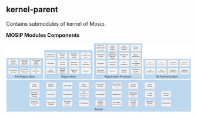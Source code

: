 ## kernel-parent

Contains submodules of kernel of Mosip.


**MOSIP Modules Components**

![](../design/kernel/_images/MOSIP_modules_components.png)   
